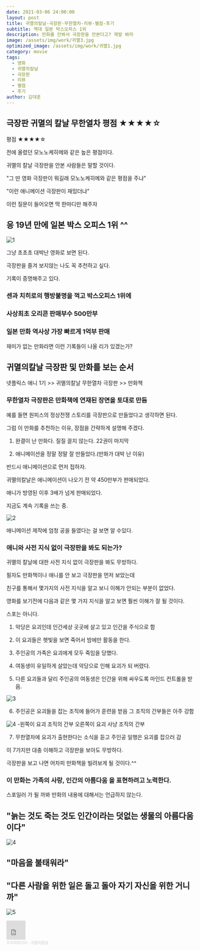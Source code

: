 ```yaml
---
date: 2021-03-06 24:00:00
layout: post
title: 귀멸의칼날-극장판-무한열차-리뷰-별점-후기
subtitle: 역대 일본 박스오피스 1위 
description: 만화를 안봐서 극장판을 안본다고? 제발 봐라
image: /assets/img/work/귀멸3.jpg
optimized_image: /assets/img/work/귀멸1.jpg
category: movie
tags:
  - 영화
  - 귀멸의칼날
  - 극장판
  - 리뷰
  - 별점
  - 후기
author: 김대훈
---
```


## 극장판 귀멸의 칼날 무한열차 평점 ★★★★☆

평점 ★★★★☆

전에 올렸던 모노노케히메와 같은 높은 평점이다.

귀멸의 칼날 극장판을 안본 사람들은 말할 것이다.

"그 딴 영화 극장판이 뭐길래 모노노케히메와 같은 평점을 주냐"

"이런 애니메이션 극장판이 재밌더냐"

이런 질문이 들어오면 딱 한마디만 해주자

## 응 19년 만에 일본 박스 오피스 1위 ^^

![1](../assets/img/work/귀멸2.jpg)

그냥 초초초 대박난 영화로 보면 된다.

극장판을 즐겨 보지않는 나도 꼭 추천하고 싶다.

기록이 증명해주고 있다.

### 센과 치히로의 행방불명을 꺽고 박스오피스 1위에

### 사상최초 오리콘 판매부수 500만부

### 일본 만화 역사상 가장 빠르게 1억부 판매

재미가 없는 만화라면 이런 기록들이 나올 리가 있겠는가?


## 귀멸의칼날 극장판 및 만화를 보는 순서

넷플릭스 애니 1기 >> 귀멸의칼날 무한열차 극장판 >> 만화책

### 무한열차 극장판은 만화책에 연재된 장면을 토대로 만듬

예를 들면 원피스의 정상전쟁 스토리를 극장판으로 만들었다고 생각하면 된다.

그럼 이 만화를 추천하는 이유, 장점을 간략하게 설명해 주겠다.

1. 완결이 난 만화다. 질질 끌지 않는다. 22권이 마지막

2. 애니메이션을 정말 정말 잘 만들었다.(만화가 대박 난 이유)

반드시 애니메이션으로 먼저 접하자.

귀멸의칼날은 애니메이션이 나오기 전 약 450만부가 판매되었다.

애니가 방영된 이후 3배가 넘게 판매되었다.

지금도 계속 기록을 쓰는 중.

![2](../assets/img/work/귀멸5.gif)

애니메이션 제작에 엄청 공을 들였다는 걸 보면 알 수있다.

### 애니와 사전 지식 없이 극장판을 봐도 되는가?

귀멸의 칼날에 대한 사전 지식 없이 극장판을 봐도 무방하다.

필자도 만화책이나 애니를 안 보고 극장판을 먼저 보았는데

친구를 통해서 몇가지의 사전 지식을 알고 보니 이해가 안되는 부분이 없었다.

영화를 보기전에 다음과 같은 몇 가지 지식을 알고 보면 훨씬 이해가 잘 될 것이다.

스포는 아니다.

1. 악당은 요괴인데 인간세상 곳곳에 살고 있고 인간을 주식으로 함

2. 이 요괴들은 햇빛을 보면 죽어서 밤에만 활동을 한다.

3. 주인공의 가족은 요괴에게 모두 죽임을 당했다.

4. 여동생이 유일하게 살았는데 악당으로 인해 요괴가 되 버렸다.

5. 다른 요괴들과 달리 주인공의 여동생은 인간을 위해 싸우도록 마인드 컨트롤을 받음.

![3](../assets/img/work/귀멸6.jpg)


6. 주인공은 요괴들을 잡는 조직에 들어가 훈련을 받음 그 조직의 간부들은 아주 강함

![4](../assets/img/work/귀멸1.jpg)
-왼쪽이 요괴 조직의 간부 오른쪽이 요괴 사냥 조직의 간부

7. 무한열차에 요괴가 출현한다는 소식을 듣고 주인공 일행은 요괴를 잡으러 감

이 7가지만 대충 이해하고 극장판을 보아도 무방하다.

극장판을 보고 나면 어차피 만화책을 빌려보게 될 것이다.^^

### 이 만화는 가족의 사랑, 인간의 아름다움 을 표현하려고 노력한다.

스포일러 가 될 까봐 만화의 내용에 대해서는 언급하지 않는다.



## "늙는 것도 죽는 것도 인간이라는 덧없는 생물의 아름다움 이다"
![4](../assets/img/work/귀멸3.jpg)
## "마음을 불태워라"



## "다른 사람을 위한 일은 돌고 돌아 자기 자신을 위한 거니까"
![5](../assets/img/work/귀멸7.jpg)




<iframe width="50" height="50" scrolling="no" frameborder="no" allow="autoplay" src="https://w.soundcloud.com/player/?url=https%3A//api.soundcloud.com/playlists/1220188381&color=%23ff5500&auto_play=true&hide_related=false&show_comments=true&show_user=true&show_reposts=false&show_teaser=true&visual=true"></iframe><div style="font-size: 10px; color: #cccccc;line-break: anywhere;word-break: normal;overflow: hidden;white-space: nowrap;text-overflow: ellipsis; font-family: Interstate,Lucida Grande,Lucida Sans Unicode,Lucida Sans,Garuda,Verdana,Tahoma,sans-serif;font-weight: 100;"><a href="https://soundcloud.com/yummunq8p768" title="우치하마다라" target="_blank" style="color: #cccccc; text-decoration: none;">우치하마다라</a> · <a href="https://soundcloud.com/yummunq8p768/sets/okurixlh7xzf" title="귀멸의칼날" target="_blank" style="color: #cccccc; text-decoration: none;">귀멸의칼날</a></div>